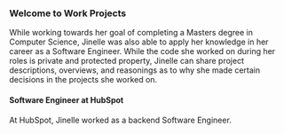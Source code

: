 ### Welcome to Work Projects

While working towards her goal of completing a Masters degree in Computer Science, Jinelle was also able to apply her knowledge in her career as a Software Engineer. 
While the code she worked on during her roles is private and protected property, Jinelle can share project descriptions, overviews, and reasonings as to why she made certain
decisions in the projects she worked on. 

#### Software Engineer at HubSpot

At HubSpot, Jinelle worked as a backend Software Engineer. 
